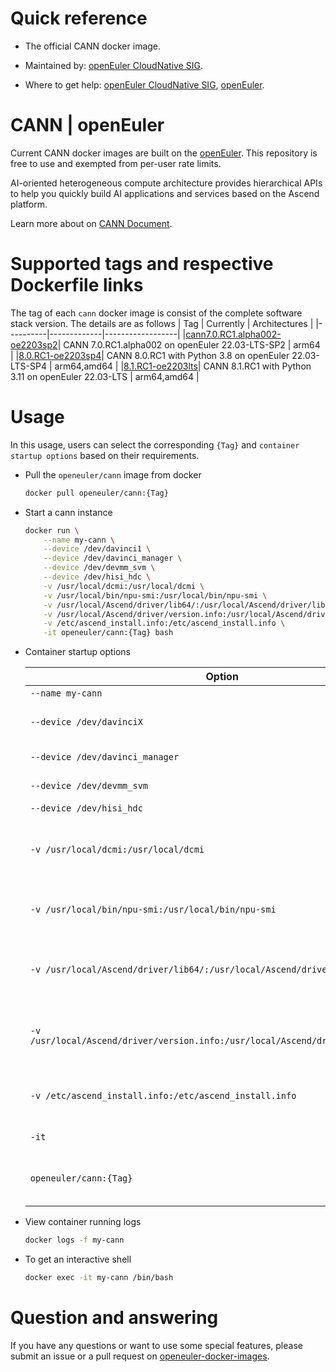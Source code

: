 # Quick reference

- The official CANN docker image.

- Maintained by: [openEuler CloudNative SIG](https://gitee.com/openeuler/cloudnative).

- Where to get help: [openEuler CloudNative SIG](https://gitee.com/openeuler/cloudnative), [openEuler](https://gitee.com/openeuler/community).

# CANN | openEuler
Current CANN docker images are built on the [openEuler](https://repo.openeuler.org/). This repository is free to use and exempted from per-user rate limits.

AI-oriented heterogeneous compute architecture provides hierarchical APIs to help you quickly build AI applications and services based on the Ascend platform.

Learn more about on [CANN Document](https://www.hiascend.com/en/document).

# Supported tags and respective Dockerfile links
The tag of each `cann` docker image is consist of the complete software stack version. The details are as follows
|    Tag   |  Currently  |   Architectures  |
|----------|-------------|------------------|
|[cann7.0.RC1.alpha002-oe2203sp2](https://gitee.com/openeuler/openeuler-docker-images/blob/master/AI/cann/7.0.RC1.alpha002/22.03-lts-sp2/Dockerfile)| CANN 7.0.RC1.alpha002 on openEuler 22.03-LTS-SP2 | arm64 |
|[8.0.RC1-oe2203sp4](https://gitee.com/openeuler/openeuler-docker-images/blob/master/AI/cann/8.0.RC1/22.03-lts-sp4/Dockerfile)| CANN 8.0.RC1 with Python 3.8 on openEuler 22.03-LTS-SP4 | arm64,amd64 |
|[8.1.RC1-oe2203lts](https://gitee.com/openeuler/openeuler-docker-images/blob/master/AI/cann/8.1.RC1-python3.11/22.03-lts/Dockerfile)| CANN 8.1.RC1 with Python 3.11 on openEuler 22.03-LTS | arm64,amd64 |
# Usage
In this usage, users can select the corresponding `{Tag}` and `container startup options` based on their requirements.

- Pull the `openeuler/cann` image from docker

	```bash
	docker pull openeuler/cann:{Tag}
	```

- Start a cann instance

	```bash
	docker run \
        --name my-cann \
        --device /dev/davinci1 \
        --device /dev/davinci_manager \
        --device /dev/devmm_svm \
        --device /dev/hisi_hdc \
        -v /usr/local/dcmi:/usr/local/dcmi \
        -v /usr/local/bin/npu-smi:/usr/local/bin/npu-smi \
        -v /usr/local/Ascend/driver/lib64/:/usr/local/Ascend/driver/lib64/ \
        -v /usr/local/Ascend/driver/version.info:/usr/local/Ascend/driver/version.info \
        -v /etc/ascend_install.info:/etc/ascend_install.info \
        -it openeuler/cann:{Tag} bash
	```

- Container startup options

	| Option | Description |
	|--|--|
    | `--name my-cann` | Names the container `my-cann`. |
    | `--device /dev/davinciX` | NPU device, where `X` is the physical ID number of the chip, e.g., davinci1. |
    | `--device /dev/davinci_manager` | Davinci-related management device. |
    | `--device /dev/devmm_svm` | Memory management-related device. |
    | `--device /dev/hisi_hdc` | 	HDC-related management device. |
	| `-v /usr/local/dcmi:/usr/local/dcmi` | Mounts the host's DCMI .so and interface file directory /usr/local/dcmi to the container. Please modify according to actual situation. |
    | `-v /usr/local/bin/npu-smi:/usr/local/bin/npu-smi` | Mount the host npu-smi tool "/usr/local/bin/npu-smi" into the container. Please modify it according to the actual situation. |
    | `-v /usr/local/Ascend/driver/lib64/:/usr/local/Ascend/driver/lib64/` | Mounts the host directory /usr/local/Ascend/driver/lib64/driver to the container. Please modify according to the path where the driver's .so files are located. |
    | `-v /usr/local/Ascend/driver/version.info:/usr/local/Ascend/driver/version.info` | Mounts the host's version information file /usr/local/Ascend/driver/version.info to the container. Please modify according to actual situation. |
    | `-v /etc/ascend_install.info:/etc/ascend_install.info` | Mounts the host's installation information file /etc/ascend_install.info to the container. |
    | `-it` | Starts the container in interactive mode with a terminal (bash). |
    | `openeuler/cann:{Tag}` | Specifies the Docker image to run, replace `{Tag}` with the specific version or tag of the `openeuler/cann` image you want to use. |

- View container running logs

	```bash
	docker logs -f my-cann
	```

- To get an interactive shell

	```bash
	docker exec -it my-cann /bin/bash
	```

# Question and answering
If you have any questions or want to use some special features, please submit an issue or a pull request on [openeuler-docker-images](https://gitee.com/openeuler/openeuler-docker-images).